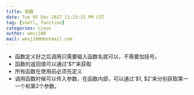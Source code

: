 ```yaml
---
title: 函数 
date: Tue 05 Dec 2017 11:23:15 PM CST
tag: [shell, function]
categories: Linux
author: wmsj100
mail: wmsj100@hotmail.com
---
```


- 函数定义好之后调用只需要输入函数名就可以，不需要加括号。
- 函数的返回值可以通过'$?'来获取
- 所有函数在使用前必须先定义
- 调用函数时候可以传入参数，在函数内部，可以通过'$1, $2'来分别获取第一一个和第2个参数。
